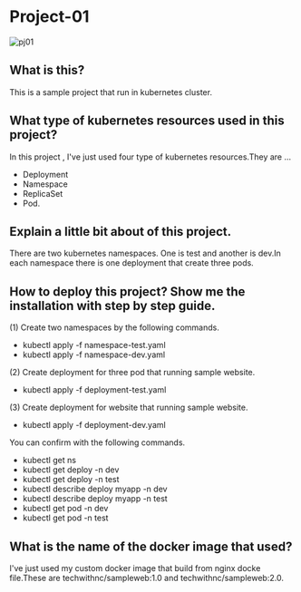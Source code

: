 # Project-01

![pj01](https://user-images.githubusercontent.com/120474799/216083959-19adf29b-c032-40df-903a-b1cf80308de1.png)

## What is this?
This is a sample project that run in kubernetes cluster.

## What type of kubernetes resources used in this project?
In this project , I've just used four type of kubernetes resources.They are ...
- Deployment
- Namespace
- ReplicaSet
- Pod.

## Explain a little bit about of this project.
There are two kubernetes namespaces. One is test and another is dev.In each namespace there is one deployment that create three pods.

## How to deploy this project? Show me the installation with step by step guide.
(1) Create two namespaces by the following commands.
- kubectl apply -f namespace-test.yaml
- kubectl apply -f namespace-dev.yaml

(2) Create deployment for three pod that running sample website.
- kubectl apply -f deployment-test.yaml

(3) Create deployment for website that running sample website.
- kubectl apply -f deployment-dev.yaml

You can confirm with the following commands.
- kubectl get ns
- kubectl get deploy -n dev
- kubectl get deploy -n test
- kubectl describe deploy myapp -n dev
- kubectl describe deploy myapp -n test
- kubectl get pod -n dev
- kubectl get pod -n test

## What is the name of the docker image that used?
I've just used my custom docker image that build from nginx docke file.These are techwithnc/sampleweb:1.0 and techwithnc/sampleweb:2.0.

